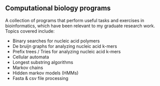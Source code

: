 ## Computational biology programs
A collection of programs that perform useful tasks and exercises in bioinformatics, which have been relevant to my graduate research work. Topics covered include:

- Binary searches for nucleic acid polymers
- De bruijn graphs for analyzing nucleic acid k-mers
- Prefix trees / Tries for analyzing nucleic acid k-mers
- Cellular automata
- Longest substring algorithms
- Markov chains
- Hidden markov models (HMMs)
- Fasta & csv file processing
